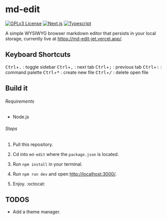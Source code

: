 # md-edit

[![GPLv3 License](https://img.shields.io/badge/%20License-GPL%20v3-yellow?style=flat-square&labelColor=black)](https://opensource.org/licenses/)
[![Next.js](https://img.shields.io/static/v1?label=&message=Next.js&color=red&style=flat-square&logo=next.js&logoColor=white&logoWidth=15&labelColor=&link=)](https://github.com/pallets/flask)
[![Typescript](https://img.shields.io/static/v1?label=&message=Typescript&color=blue&style=flat-square&logo=typescript&logoColor=white&logoWidth=15&labelColor=&link=)](https://github.com/pallets/flask)

A simple WYSIWYG browser markdown editor that persists in your local storage, currently live at <https://md-edit-jet.vercel.app/>.

## Keyboard Shortcuts

<kbd>Ctrl</kbd>+<kbd>.</kbd> : toggle sidebar
<kbd>Ctrl</kbd>+<kbd>,</kbd> : next tab
<kbd>Ctrl</kbd>+<kbd>;</kbd> : previous tab
<kbd>Ctrl</kbd>+<kbd>:</kbd> : command palette
<kbd>Ctrl</kbd>+<kbd>*</kbd> : create new file
<kbd>Ctrl</kbd>+<kbd>/</kbd> : delete open file

## Build it

###### Requirements

* Node.js

###### Steps

1. Pull this repository.

1. Cd into `md-edit` where the `package.json` is located.

1. Run `npm install` in your terminal.

1. Run `npm run dev` and open <http://localhost:3000/>.

1. Enjoy.  :octocat:

## TODOS

* Add a theme manager.
